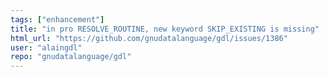 ```yaml
---
tags: ["enhancement"]
title: "in pro RESOLVE_ROUTINE, new keyword SKIP_EXISTING is missing"
html_url: "https://github.com/gnudatalanguage/gdl/issues/1386"
user: "alaingdl"
repo: "gnudatalanguage/gdl"
---
```



